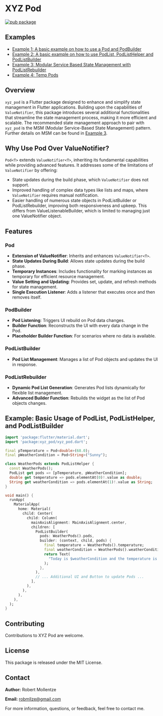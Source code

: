 # XYZ Pod

[![pub package](https://img.shields.io/pub/v/xyz_pod.svg)](https://pub.dev/packages/xyz_pod)

## Examples

- [Example 1: A basic example on how to use a Pod and PodBuilder](https://github.com/robmllze/xyz_pod/blob/main/more_examples/example_pod_builder/lib/main.dart)
- [Example 2: A basic example on how to use PodList, PodListHelper and PodListBuilder](https://github.com/robmllze/xyz_pod/blob/main/more_examples/example_pod_list_builder/lib/main.dart)
- [Example 3: Modular Service Based State Management with PodListRebuilder](https://github.com/robmllze/xyz_pod/blob/main/more_examples/example_pod_list_rebuilder/lib/main.dart)
- [Example 4: Temp Pods](https://github.com/robmllze/xyz_pod/blob/main/more_examples/example_temp_pods/lib/main.dart)

## Overview
`xyz_pod` is a Flutter package designed to enhance and simplify state management in Flutter applications. Building upon the capabilities of `ValueNotifier`, this package introduces several additional functionalities that streamline the state management process, making it more efficient and scalable. The recommended state management approach to pair with `xyz_pod` is the MSM (Modular Service-Based State Management) pattern. Further details on MSM can be found in [Example 3](https://github.com/robmllze/xyz_pod/blob/main/more_examples/example_pod_list_rebuilder/lib/main.dart).

## Why Use Pod Over ValueNotifier?
`Pod<T>` extends `ValueNotifier<T>`, inheriting its fundamental capabilities while providing advanced features. It addresses some of the limitations of `ValueNotifier` by offering:
- State updates during the build phase, which `ValueNotifier` does not support.
- Improved handling of complex data types like lists and maps, where `ValueNotifier` requires manual notification.
- Easier handling of numerous state objects in PodListBuilder or PodListRebuilder, improving both responsiveness and upkeep. This differs from ValueListenableBuilder, which is limited to managing just one ValueNotifier object.

## Features

### Pod<T>
- **Extension of ValueNotifier**: Inherits and enhances `ValueNotifier<T>`.
- **State Updates During Build**: Allows state updates during the build phase.
- **Temporary Instances**: Includes functionality for marking instances as temporary for efficient resource management.
- **Value Setting and Updating**: Provides set, update, and refresh methods for state management.
- **Single Execution Listener**: Adds a listener that executes once and then removes itself.

### PodBuilder
- **Pod Listening**: Triggers UI rebuild on Pod data changes.
- **Builder Function**: Reconstructs the UI with every data change in the Pod.
- **Placeholder Builder Function**: For scenarios where no data is available.

### PodListBuilder
- **Pod List Management**: Manages a list of Pod objects and updates the UI in response.

### PodListRebuilder
- **Dynamic Pod List Generation**: Generates Pod lists dynamically for flexible list management.
- **Advanced Builder Function**: Rebuilds the widget as the list of Pod objects changes.

## Example: Basic Usage of PodList, PodListHelper, and PodListBuilder

```dart
import 'package:flutter/material.dart';
import 'package:xyz_pod/xyz_pod.dart';

final pTemperature = Pod<double>(68.0);
final pWeatherCondition = Pod<String>("Sunny");

class WeatherPods extends PodListHelper {
  const WeatherPods();
  PodList get pods => [pTemperature, pWeatherCondition];
  double get temperature => pods.elementAt(0)!.value as double;
  String get weatherCondition => pods.elementAt(1)!.value as String;
}

void main() {
  runApp(
    MaterialApp(
      home: Material(
        child: Center(
          child: Column(
            mainAxisAlignment: MainAxisAlignment.center,
            children: [
              PodListBuilder(
                pods: WeatherPods().pods,
                builder: (context, child, pods) {
                  final temperature = WeatherPods().temperature;
                  final weatherCondition = WeatherPods().weatherCondition;
                  return Text(
                    "Today is $weatherCondition and the temperature is $temperature°F.",
                  );
                },
              ),
              // ... Additional UI and Button to update Pods ...
            ],
          ),
        ),
      ),
    ),
  );
}
```

## Contributing

Contributions to XYZ Pod are welcome.

## License

This package is released under the MIT License.

## Contact

**Author:** Robert Mollentze

**Email:** robmllze@gmail.com

For more information, questions, or feedback, feel free to contact me.